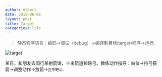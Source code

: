 ```yaml
---
author: Albert
date: 2015-06-06
layout: post
title: Target
categories: life
---
```


> 静态程序语言：编码->调试（debug）->编译到目标(target)程序->运行。

![target](http://7xidkg.com1.z0.glb.clouddn.com/target.jpg)

某日，和朋友去闵行某射箭馆，十米箭道18磅弓。教练动作指导：站位->持弓搭箭->调整动作->放箭->`正中靶心`.


